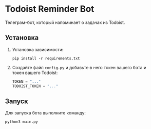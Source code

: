 # Todoist Reminder Bot

Телеграм-бот, который напоминает о задачах из Todoist.

## Установка

1. Установка зависимости:

   ```
   pip install -r requirements.txt
   ```

2. Создайте файл `config.py` и добавьте в него токен вашего бота и токен вашего Todoist:
   ```python
   TOKEN = "..."
   TODOIST_TOKEN = "..."
   ```

## Запуск

Для запуска бота выполните команду:

```bash
python3 main.py
```
